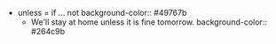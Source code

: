 - unless = if ... not
  background-color:: #49767b
	- We'll stay at home unless it is fine tomorrow.
	  background-color:: #264c9b